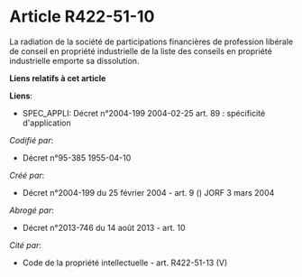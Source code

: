 # Article R422-51-10

La radiation de la société de participations financières de profession libérale de conseil en propriété industrielle de la
liste des conseils en propriété industrielle emporte sa dissolution.

**Liens relatifs à cet article**

**Liens**:

  - SPEC_APPLI: Décret n°2004-199 2004-02-25 art. 89 : spécificité d'application

_Codifié par_:

  - Décret n°95-385 1955-04-10

_Créé par_:

  - Décret n°2004-199 du 25 février 2004 - art. 9 () JORF 3 mars 2004

_Abrogé par_:

  - Décret n°2013-746 du 14 août 2013 - art. 10

_Cité par_:

  - Code de la propriété intellectuelle - art. R422-51-13 (V)
